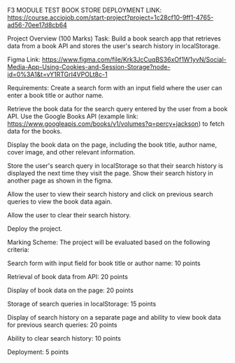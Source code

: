 F3 MODULE TEST
BOOK STORE
DEPLOYMENT LINK:
https://course.acciojob.com/start-project?project=1c28cf10-9ff1-4765-ad56-70ee17d8cb64

Project Overview (100 Marks)
Task:
Build a book search app that retrieves data from a book API and stores the user's search history in localStorage.

Figma Link: https://www.figma.com/file/Krk3JcCuqBS36xOf1W1yvN/Social-Media-App-Using-Cookies-and-Session-Storage?node-id=0%3A1&t=vY1RTGrI4VPOLt8c-1

Requirements:
Create a search form with an input field where the user can enter a book title or author name.


Retrieve the book data for the search query entered by the user from a book API. Use the Google Books API (example link: https://www.googleapis.com/books/v1/volumes?q=percy+jackson) to fetch data for the books.


Display the book data on the page, including the book title, author name, cover image, and other relevant information.


Store the user's search query in localStorage so that their search history is displayed the next time they visit the page. Show their search history in another page as shown in the figma.


Allow the user to view their search history and click on previous search queries to view the book data again.


Allow the user to clear their search history.


Deploy the project.

Marking Scheme:
The project will be evaluated based on the following criteria:

Search form with input field for book title or author name: 10 points


Retrieval of book data from API: 20 points


Display of book data on the page: 20 points


Storage of search queries in localStorage: 15 points


Display of search history on a separate page and ability to view book data for previous search queries: 20 points


Ability to clear search history: 10 points


Deployment: 5 points
